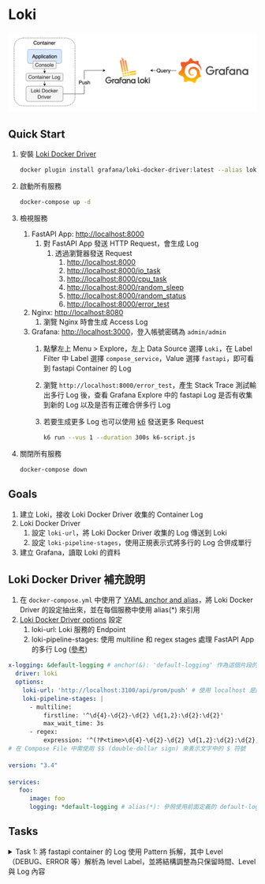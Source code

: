 # Loki

![Architecture](./arch.png)

## Quick Start

1. 安裝 [Loki Docker Driver](https://grafana.com/docs/loki/latest/clients/docker-driver/)

    ```bash
    docker plugin install grafana/loki-docker-driver:latest --alias loki --grant-all-permissions
    ```

2. 啟動所有服務

    ```bash
    docker-compose up -d
    ```

3. 檢視服務
   1. FastAPI App: [http://localhost:8000](http://localhost:8000)
      1. 對 FastAPI App 發送 HTTP Request，會生成 Log
         1. 透過瀏覽器發送 Request
            1. [http://localhost:8000](http://localhost:8000)
            2. [http://localhost:8000/io_task](http://localhost:8000/io_task)
            3. [http://localhost:8000/cpu_task](http://localhost:8000/cpu_task)
            4. [http://localhost:8000/random_sleep](http://localhost:8000/random_sleep)
            5. [http://localhost:8000/random_status](http://localhost:8000/random_status)
            6. [http://localhost:8000/error_test](http://localhost:8000/error_test)
   2. Nginx: [http://localhost:8080](http://localhost:8080)
      1. 瀏覽 Nginx 時會生成 Access Log
   3. Grafana: [http://localhost:3000](http://localhost:3000)，登入帳號密碼為 `admin/admin`
      1. 點擊左上 Menu > Explore，左上 Data Source 選擇 `Loki`，在 Label Filter 中 Label 選擇 `compose_service`，Value 選擇 `fastapi`，即可看到 fastapi Container 的 Log
      2. 瀏覽 `http://localhost:8000/error_test`，產生 Stack Trace 測試輸出多行 Log 後，查看 Grafana Explore 中的 fastapi Log 是否有收集到新的 Log 以及是否有正確合併多行 Log
      3. 若要生成更多 Log 也可以使用 [k6](https://k6.io/) 發送更多 Request

            ```bash
            k6 run --vus 1 --duration 300s k6-script.js
            ```
      
4. 關閉所有服務

    ```bash
    docker-compose down
    ```

## Goals

1. 建立 Loki，接收 Loki Docker Driver 收集的 Container Log
2. Loki Docker Driver
   1. 設定 `loki-url`，將 Loki Docker Driver 收集的 Log 傳送到 Loki
   2. 設定 `loki-pipeline-stages`，使用正規表示式將多行的 Log 合併成單行
3. 建立 Grafana，讀取 Loki 的資料

## Loki Docker Driver 補充說明

1. 在 `docker-compose.yml` 中使用了 [YAML anchor and alias](https://support.atlassian.com/bitbucket-cloud/docs/yaml-anchors/)，將 Loki Docker Driver 的設定抽出來，並在每個服務中使用 alias(*) 來引用
2. [Loki Docker Driver options](https://grafana.com/docs/loki/latest/clients/docker-driver/configuration/) 設定
   1. loki-url: Loki 服務的 Endpoint
   2. loki-pipeline-stages: 使用 multiline 和 regex stages 處理 FastAPI App 的多行 Log ([參考](https://grafana.com/docs/loki/latest/send-data/promtail/stages/multiline/))

```yaml
x-logging: &default-logging # anchor(&): 'default-logging' 作為這個片段的名稱
  driver: loki
  options:
    loki-url: 'http://localhost:3100/api/prom/push' # 使用 localhost 是因為 Logging Driver 不是 Container，所以不能使用 Container Name
    loki-pipeline-stages: |
      - multiline:
          firstline: '^\d{4}-\d{2}-\d{2} \d{1,2}:\d{2}:\d{2}'
          max_wait_time: 3s
      - regex:
          expression: '^(?P<time>\d{4}-\d{2}-\d{2} \d{1,2}:\d{2}:\d{2},d{3}) (?P<message>(?s:.*))$$'
# 在 Compose File 中需使用 $$ (double-dollar sign) 來表示文字中的 $ 符號

version: "3.4"

services:
   foo:
      image: foo
      logging: *default-logging # alias(*): 參照使用前面定義的 default-logging 片段
```

## Tasks

<details><summary>Task 1: 將 fastapi container 的 Log 使用 Pattern 拆解，其中 Level（DEBUG、ERROR 等）解析為 level Label，並將結構調整為只保留時間、Level 與 Log 內容</summary>

1. `{compose_service="fastapi"} | pattern "<date> <timestamp> <level> [<logger>] [<location>:<line>] - <message>" | line_format "{{.date}} {{.timestamp}} {{.level}}\t{{.message}}"`

</details>
